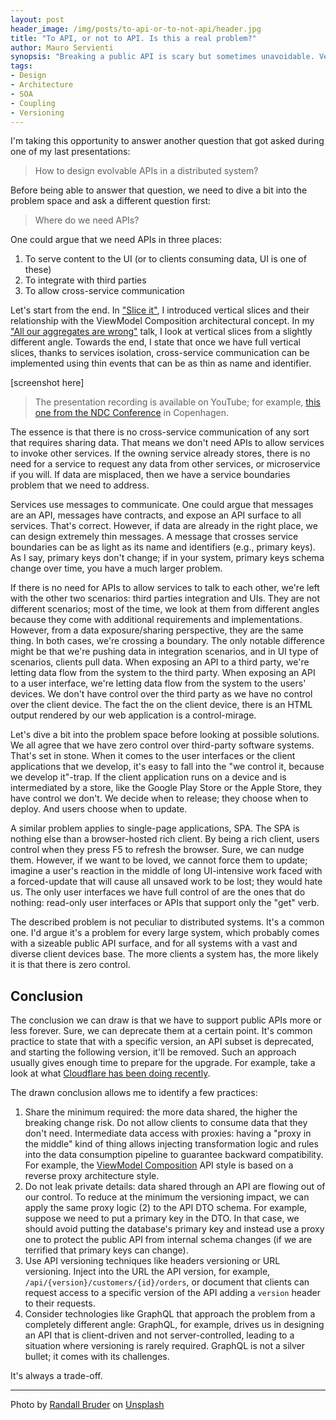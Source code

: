 ```yaml
---
layout: post
header_image: /img/posts/to-api-or-to-not-api/header.jpg
title: "To API, or not to API. Is this a real problem?"
author: Mauro Servienti
synopsis: "Breaking a public API is scary but sometimes unavoidable. Versioning an API is complex and error-prone. In many cases, I observed teams breaking an API that should not have been there to begin with, or fighting with versioning issues. The problem, though, was not the API."
tags:
- Design
- Architecture
- SOA
- Coupling
- Versioning
---
```


I'm taking this opportunity to answer another question that got asked during one of my last presentations:

> How to design evolvable APIs in a distributed system?

Before being able to answer that question, we need to dive a bit into the problem space and ask a different question first:

> Where do we need APIs?

One could argue that we need APIs in three places:

1. To serve content to the UI (or to clients consuming data, UI is one of these)
2. To integrate with third parties
3. To allow cross-service communication 

Let's start from the end. In ["Slice it"](https://milestone.topics.it/view-model-composition/2019/04/09/slice-it.html), I introduced vertical slices and their relationship with the ViewModel Composition architectural concept. In my ["All our aggregates are wrong"](https://milestone.topics.it/talks/all-our-aggregates-are-wrong.html) talk, I look at vertical slices from a slightly different angle. Towards the end, I state that once we have full vertical slices, thanks to services isolation, cross-service communication can be implemented using thin events that can be as thin as name and identifier.

[screenshot here]

> The presentation recording is available on YouTube; for example, [this one from the NDC Conference](https://youtu.be/hev65ozmYPI) in Copenhagen.

The essence is that there is no cross-service communication of any sort that requires sharing data. That means we don't need APIs to allow services to invoke other services. If the owning service already stores, there is no need for a service to request any data from other services, or microservice if you will. If data are misplaced, then we have a service boundaries problem that we need to address.

Services use messages to communicate. One could argue that messages are an API, messages have contracts, and expose an API surface to all services. That's correct. However, if data are already in the right place, we can design extremely thin messages. A message that crosses service boundaries can be as light as its name and identifiers (e.g., primary keys). As I say, primary keys don't change; if in your system, primary keys schema change over time, you have a much larger problem.

If there is no need for APIs to allow services to talk to each other, we're left with the other two scenarios: third parties integration and UIs. They are not different scenarios; most of the time, we look at them from different angles because they come with additional requirements and implementations. However, from a data exposure/sharing perspective, they are the same thing. In both cases, we're crossing a boundary. The only notable difference might be that we're pushing data in integration scenarios, and in UI type of scenarios, clients pull data.
When exposing an API to a third party, we're letting data flow from the system to the third party. When exposing an API to a user interface, we're letting data flow from the system to the users' devices. We don't have control over the third party as we have no control over the client device. The fact the on the client device, there is an HTML output rendered by our web application is a control-mirage.

Let's dive a bit into the problem space before looking at possible solutions. We all agree that we have zero control over third-party software systems. That's set in stone. When it comes to the user interfaces or the client applications that we develop, it's easy to fall into the "we control it, because we develop it"-trap. If the client application runs on a device and is intermediated by a store, like the Google Play Store or the Apple Store, they have control we don't. We decide when to release; they choose when to deploy. And users choose when to update.

A similar problem applies to single-page applications, SPA. The SPA is nothing else than a browser-hosted rich client. By being a rich client, users control when they press F5 to refresh the browser. Sure, we can nudge them. However, if we want to be loved, we cannot force them to update; imagine a user's reaction in the middle of long UI-intensive work faced with a forced-update that will cause all unsaved work to be lost; they would hate us. The only user interfaces we have full control of are the ones that do nothing: read-only user interfaces or APIs that support only the "get" verb.

The described problem is not peculiar to distributed systems. It's a common one. I'd argue it's a problem for every large system, which probably comes with a sizeable public API surface, and for all systems with a vast and diverse client devices base. The more clients a system has, the more likely it is that there is zero control.

## Conclusion

The conclusion we can draw is that we have to support public APIs more or less forever. Sure, we can deprecate them at a certain point. It's common practice to state that with a specific version, an API subset is deprecated, and starting the following version, it'll be removed. Such an approach usually gives enough time to prepare for the upgrade. For example, take a look at what [Cloudflare has been doing recently](https://blog.cloudflare.com/deprecating-cfduid-cookie/).

The drawn conclusion allows me to identify a few practices:

1. Share the minimum required: the more data shared, the higher the breaking change risk. Do not allow clients to consume data that they don't need.
Intermediate data access with proxies: having a "proxy in the middle" kind of thing allows injecting transformation logic and rules into the data consumption pipeline to guarantee backward compatibility. For example, the [ViewModel Composition](https://milestone.topics.it/categories/view-model-composition) API style is based on a reverse proxy architecture style.
2. Do not leak private details: data shared through an API are flowing out of our control. To reduce at the minimum the versioning impact, we can apply the same proxy logic (2) to the API DTO schema. For example, suppose we need to put a primary key in the DTO. In that case, we should avoid putting the database's primary key and instead use a proxy one to protect the public API from internal schema changes (if we are terrified that primary keys can change).
3. Use API versioning techniques like headers versioning or URL versioning. Inject into the URL the API version, for example, `/api/{version}/customers/{id}/orders`, or document that clients can request access to a specific version of the API adding a `version` header to their requests.
4. Consider technologies like GraphQL that approach the problem from a completely different angle: GraphQL, for example, drives us in designing an API that is client-driven and not server-controlled, leading to a situation where versioning is rarely required. GraphQL is not a silver bullet; it comes with its challenges.
 
It's always a trade-off.

---

Photo by <a href="https://unsplash.com/@randallbruder?utm_source=unsplash&utm_medium=referral&utm_content=creditCopyText">Randall Bruder</a> on <a href="/collections/1702019/api?utm_source=unsplash&utm_medium=referral&utm_content=creditCopyText">Unsplash</a>
